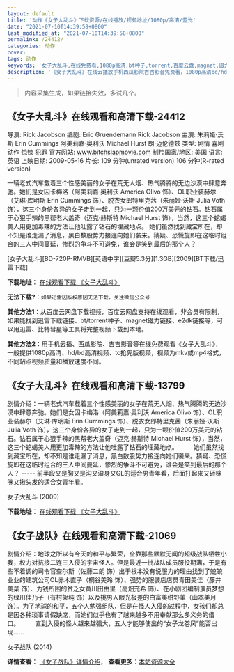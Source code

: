 ```yaml
---
layout: default
title: '动作《女子大乱斗》下载资源/在线播放/视频地址/1080p/高清/蓝光'
date: "2021-07-10T14:39:58+0800"
last_modified_at: "2021-07-10T14:39:58+0800"
permalink: /24412/
categories: 动作
cover:
tags: 动作
keywords: '女子大乱斗,在线免费看,1080p高清,bt种子,torrent,百度云盘,magnet,磁力链,迅雷下载资源'
description: '《女子大乱斗》在线云播放手机西瓜影院吉吉影音免费看，1080p高清bd/hd未删减完整版和tc抢先枪版，mkv/mp4格式，附带bt/torrent种子、magnet/磁力链、百度云盘、网盘资源迅雷下载链接'
---
```


>内容采集生成，如果链接失效，多试几个。


## 《女子大乱斗》在线观看和高清下载-24412

导演: Rick Jacobson 编剧: Eric Gruendemann Rick Jacobson 主演: 朱莉娅·沃斯 Erin Cummings 阿美莉嘉·奥利沃 Michael Hurst 朗·迈伦德兹 类型: 剧情 喜剧 动作 惊悚 犯罪 官方网站: www.bitchslapmovie.com 制片国家/地区: 美国 语言: 英语 上映日期: 2009-05-16 片长: 109 分钟(unrated version) 106 分钟(R-rated version)

一辆老式汽车载着三个性感美丽的女子在荒无人烟、热气腾腾的无边沙漠中肆意奔驰。她们是女囚卡梅洛（阿美莉嘉·奥利沃 America Olivo 饰）、OL职业装赫尔（艾琳·库明斯 Erin Cummings 饰）、脱衣女郎特里克茜（朱丽娅·沃斯 Julia Voth 饰），这三个身份各异的女子走到一起，只为一颗价值200万美元的钻石。钻石属于心狠手辣的黑帮老大盖奇（迈克·赫斯特 Michael Hurst 饰），当然，这三个蛇蝎美人用更加毒辣的方法让他吐露了钻石的埋藏地点。 她们虽然找到藏宝所在，却不知是谁走漏了消息，黑白数股势力接连向她们袭来。猜疑、恐慌旋即在这临时组合的三人中间蔓延，惨烈的争斗不可避免，谁会是笑到最后的那个人？


[女子大乱斗][BD-720P-RMVB][英语中字][豆瓣5.3分][1.3GB][2009][BT下载/迅雷下载]

**下载地址**： [在线观看下载 《女子大乱斗》](https://www.btdx8.com/torrent/bitch_slap_2009.html) 


**无法下载?**：`如果迅雷因版权原因无法下载，关注微信公众号 `

**其他方法1**：从百度云网盘下载视频，百度云网盘支持在线观看，非会员有限制，如果能找到迅雷下载链接、bt/torrent种子、magnet磁力链接、e2dk链接等，可以用迅雷、比特彗星等工具将完整视频下载到本地。

**其他方法2**：用手机云播、西瓜影院、吉吉影音等在线免费观看《女子大乱斗》，一般提供1080p高清、hd/bd高清视频、tc抢先版视频，视频为mkv或mp4格式，不同站点视频质量和播放速度不同。


## 《女子大乱斗》在线观看和高清下载-13799

剧情介绍：一辆老式汽车载着三个性感美丽的女子在荒无人烟、热气腾腾的无边沙漠中肆意奔驰。她们是女囚卡梅洛（阿美莉嘉·奥利沃 America Olivo 饰）、OL职业装赫尔（艾琳·库明斯 Erin Cummings 饰）、脱衣女郎特里克茜（朱丽娅·沃斯 Julia Voth 饰），这三个身份各异的女子走到一起，只为一颗价值200万美元的钻石。钻石属于心狠手辣的黑帮老大盖奇（迈克·赫斯特 Michael Hurst 饰），当然，这三个蛇蝎美人用更加毒辣的方法让他吐露了钻石的埋藏地点。  　　她们虽然找到藏宝所在，却不知是谁走漏了消息，黑白数股势力接连向她们袭来。猜疑、恐慌旋即在这临时组合的三人中间蔓延，惨烈的争斗不可避免，谁会是笑到最后的那个人？ ----- 前半段又是胸又是沟又湿身又GL的适合男青年看，后面打起来又砸咪咪又揪头发的适合女青年看。


女子大乱斗 (2009)

**下载地址**： [在线观看下载 《女子大乱斗》](https://www.btbtdy.me/btdy/dy5595.html) 


## 《女子战队》在线观看和高清下载-21069

剧情介绍：地球之所以有今天的和平与繁荣，全靠那些默默无闻的超级战队牺牲小我，权力对抗接二连三入侵的宇宙怪人。但是最近一批战队成员服役期满，于是有些不着调的司令官查尔斯（佐藤二朗 饰）出于根本没有说服力的理由找到了兢兢业业的建筑公司OL赤木直子（桐谷美玲 饰）、强势的服装店店员青田美佳（藤井美菜 饰）、为钱所困的贫乏女黄川田由里（高畑充希 饰）、在小剧团编制演员梦想的绿川佳乃子（有村架纯 饰）以及挑男人眼光极差的白富美绀野菫（山本美月 饰）。为了地球的和平，五个人勉强组队，但是在怪人入侵的过程中，女孩们却总是因各种琐事请假缺席，而她们似乎也有了越来越多不用奉献那么多义务的借口。  　　直到入侵的怪人越来越强大，五人才能够使出的“女子龙卷风”能否出现……


女子战队 (2014)

**详情查看**： [《女子战队》详情介绍](/movie/21069/)， **查看更多**：[本站资源大全](/movie/t/all/)

